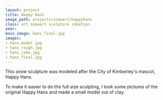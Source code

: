 ```yaml
---
layout: project
title: Happy Hans
image_path: projects/snowart/happyhans
class: art snowart sculpture ideation
year: 
main_image: hans_final.jpg
images:
- hans_model.jpg
- hans_rough.jpg
- hans_jake.jpg
- hans_final.jpg
---
```


This snow sculpture was modeled after the City of Kimberley's mascot, Happy Hans. 

To make it easier to do the full size sculpting, I took some pictures of the original Happy Hans and made a small model out of clay.

